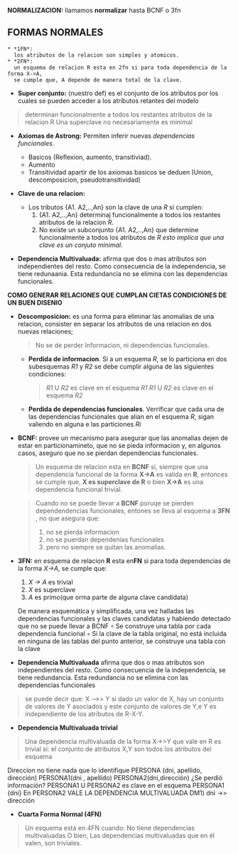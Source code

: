 **NORMALIZACION:**
  llamamos **normalizar** hasta BCNF o 3fn


  ## FORMAS NORMALES
    * *1FN*:
      los atributos de la relacion son simples y atomicos.
    * *2FN*:
      un esquema de relacion R esta en 2fn si para toda dependencia de la forma X->A,
      se cumple que, A depende de manera total de la clave.
  
  * **Super conjunto:** (nuestro def) es el conjunto de los atributos por 
  los cuales se pueden acceder a los atributos retantes del modelo
  > determinan funcionalmente a todos los restantes atributos de la relacion R
  > Una superclave no necesariamente es minimal

  * **Axiomas de Astrong:** Permiten inferir nuevas _dependencias funcionales_.
    * Basicos (Reflexion, aumento, transitiviad).
    * Aumento
    * Transitividad
    apartir de los axiomas basicos se deduen (Union, descomposicion, pseudotransitividad)

  * **Clave de una relacion:**
    * Los tributos {A1. A2,..,An} son la clave de una *R* si cumplen:
      1. {A1. A2,..,An} determinaj funcionalmente a todos los restantes atributos de la relacion *R*.
      2. No existe un subconjunto {A1. A2,..,An} que determine funcionalmente a todos los atributos de *R* 
      _esto implica que una clave es un conjuto minimal_.

  * **Dependencia Multivaluada:** afirma que dos o mas atributos son independientes del resto.
    Como consecuencia de la independencia, se tiene redunaania. Esta redundancia no se elimina
    con las dependencias funcionales.


**COMO GENERAR RELACIONES QUE CUMPLAN CIETAS CONDICIONES DE UN BUEN DISENIO**

  * **Descomposicion:** es una forma para eliminar las anomalias de una relacion,
    consister en separar los atributos de una relacion en dos nuevas relaciones;

    > No se de perder Informacion, ni dependencias funcionales.

    * **Perdida de informacion**.
      Si a un esquema *R*, se lo particiona en dos subesquemas *R1* y *R2* se debe cumplir
      alguna de las siguientes condiciones:
      > *R1* U *R2* es clave en el esquema *R1*
      > *R1* U *R2* es clave en el esquema *R2*

    * **Perdida de dependencias funcionales**.
      Verrificar que cada una de las dependencias funcionales que alian en el esquema *R*,
      sigan valiendo en alguna e las particiones *Ri*


* **BCNF:** provee un mecanismo para asegurar que las anomalias dejen de estar en
  particionamineto, que no se pieda informacion y, en algunos casos, aseguro que no se
  pierdan dependencias funcionales.

  > Un esquema de relacion esta en **BCNF** si, siempre que una dependencia funcional de la
  > forma **X->A** es valida en **R**, entonces se cumple que, **X es superclave de R** o bien
  > **X->A** es una dependencia funcional trivial.

  > Cuando no se puede llevar a **BCNF** poruqe se pierden dependendencias funcionales, entones
  > se lleva al esquema a **3FN** , no que asegura que:
  >   1. no se pierda informacion
  >   1. no se puerdan dependenias funcionales
  >   1. pero no siempre se quitan las anomalias.

* **3FN:** en esquema de relacion **R** esta en**FN** si para toda dependencias de la forma
  _X->A_, se cumple que: 
    1. _X -> A_ es trivial 
    1. _X_ es superclave
    1. _A_ es primo(que orma parte de alguna clave candidata)

    De manera esquemática y simplificada, una vez halladas las
dependencias funcionales y las claves candidatas y habiendo
detectado que no se puede llevar a BCNF
◦ Se construye una tabla por cada dependencia funcional
◦ Si la clave de la tabla original, no está incluida en
ninguna de las tablas del punto anterior, se construye
una tabla con la clave



* **Dependencia Multivaluada** afirma que dos o mas
atributos son independientes del resto. Como consecuencia de la independencia, se tiene
redundancia. Esta redundancia no se elimina con las dependencias funcionales

>    se puede decir que: X -->> Y si dado un valor de
> X, hay un conjunto de valores de Y asociados y
> este conjunto de valores de Y,e Y es independiente de los
> atributos de R-X-Y.

* **Dependencia Multivaluada trivial**
> Una dependencia multivaluada de la forma X->>Y
> que vale en R es trivial si:
>  el conjunto de atributos X,Y son todos los atributos
> del esquema

Direccion no tiene nada que lo identifique
PERSONA (dni, apellido, dirección)
PERSONA1(dni , apellido)
PERSONA2(dni,dirección)
¿Se perdió información?
PERSONA1 U PERSONA2 es clave en el esquema PERSONA1
{dni}
En PERSONA2 VALE LA DEPENDENCIA MULTIVALUADA
DM1) dni ->> dirección



* **Cuarta Forma Normal (4FN)**
> Un esquema está en 4FN cuando:
>  No tiene dependencias multivaluadas
> O bien,
>  Las dependencias multivaluadas que en él valen,
> son triviales.
